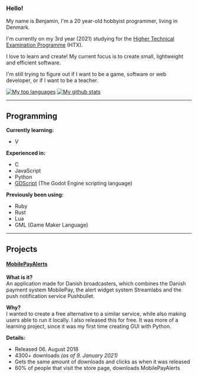 ### Hello!

My name is Benjamin, I'm a 20 year-old hobbyist programmer, living in Denmark.

I'm currently on my 3rd year (2021) studying for the [Higher Technical Examination Programme](https://en.m.wikipedia.org/wiki/Higher_Technical_Examination_Programme) (HTX).

I love to learn and create! My current focus is to create small, lightweight and efficient software.

I'm still trying to figure out if I want to be a game, software or web developer, or if I want to be a teacher.

[![My top languages](https://github-readme-stats.vercel.app/api/top-langs/?username=benstigsen&layout=compact)](https://github.com/anuraghazra/github-readme-stats)
[![My github stats](https://github-readme-stats.vercel.app/api?username=benstigsen&hide=issues&show_icons=true)](https://github.com/anuraghazra/github-readme-stats)

---

## Programming

**Currently learning:**
- V

**Experienced in:**
- C
- JavaScript
- Python
- [GDScript](https://docs.godotengine.org/en/stable/getting_started/scripting/gdscript/gdscript_basics.html#introduction) (The Godot Engine scripting language)

**Previously been using:**
- Ruby
- Rust
- Lua
- GML (Game Maker Language)

---

## Projects

#### [MobilePayAlerts](https://tearzz.itch.io/mobilepayalerts)  

**What is it?**  
An application made for Danish broadcasters, which combines the Danish payment system MobilePay, the alert widget system Streamlabs and the push notification service Pushbullet.

**Why?**  
I wanted to create a free alternative to a similar service, while also making users able to run it locally. I also released this for free. It was more of a learning project, since it was my first time creating GUI with Python.

**Details:**
  - Released 06. August 2018
  - 4300+ downloads _(as of 9. January 2021)_
  - Gets the same amount of downloads and clicks as when it was released
  - 60% of people that visit the store page, downloads MobilePayAlerts

